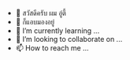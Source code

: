 - 👋 สวัสดีครับ ผม อู๋ตี้
- 👀 ก็แอบมองอยู่
- 🌱 I’m currently learning ...
- 💞️ I’m looking to collaborate on ...
- 📫 How to reach me ...

<!---
FB: AUUTY MIZK
--->
